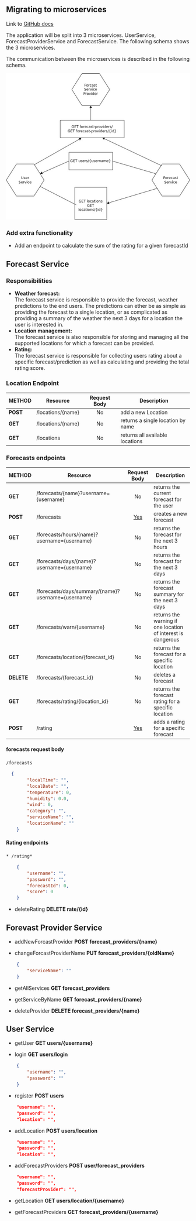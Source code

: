 ## Migrating to microservices

Link to [GitHub docs](https://github.com/billk97/weather-api/blob/master/src/site/markdown/microservices-migration.md)

The application will be split into 3 microservices. UserService, ForecastProviderService and ForecastService.
The following schema shows the 3 microservices.

The communication between the microservices is described in the following schema.

![image](/src/site/markdown/uml/reqs/microservices-comunication.jpg)


### Add extra functionality

* Add an endpoint to calculate the sum of the rating for a given forecastId

## Forecast Service

### Responsibilities

* **Weather forecast:**   
The forecast service is responsible to provide the forecast, weather predictions to the end users.
The predictions can ether be as simple as providing the forecast to a single location,
or as complicated as providing a summary of the weather the next 3 days for a location the user is 
interested in.
* **Location management:**  
The forecast service is also responsible for storing and managing all the supported locations for 
which a forecast can be provided.
* **Rating:**  
The forecast service is responsible for collecting users rating about a specific forecast/prediction
as well as calculating and providing the total rating score.

  
### Location Endpoint

| METHOD   | Resource          |  Request Body  | Description                       |
|:---------|-------------------|:--------------:|-----------------------------------|
| **POST** | /locations/{name} |       No       | add a new Location                |
| **GET**  | /locations/{name} |       No       | returns a single location by name | 
| **GET**  | /locations        |       No       | returns all available locations   |


### Forecasts endpoints


| METHOD     | Resource                                           |          Request Body          | Description                                                  |
|:-----------|----------------------------------------------------|:------------------------------:|--------------------------------------------------------------|
| **GET**    | /forecasts/{name}?username={username}              |               No               | returns the current forecast for the user                    |
| **POST**   | /forecasts                                         | [Yes](#forecasts-request-body) | creates a new forecast                                       |
| **GET**    | /forecasts/hours/{name}?username={username}        |               No               | returns the forecast for the next 3 hours                    |
| **GET**    | /forecasts/days/{name}?username={username}         |               No               | returns the forecast for the next 3 days                     |
| **GET**    | /forecasts/days/summary/{name}?username={username} |               No               | returns the forecast summary for the next 3 days             |
| **GET**    | /forecasts/warn/{username}                         |               No               | returns the warning if one location of interest is dangerous |
| **GET**    | /forecasts/location/{forecast_id}                  |               No               | returns the forecast for a specific location                 |
| **DELETE** | /forecasts/{forecast_id}                           |               No               | deletes a forecast                                           |
| **GET**    | /forecasts/rating/{location_id}                    |               No               | returns the forecast rating for a specific location          |
| **POST**   | /rating                                            |    [Yes](#Rating-endpoints)    | adds a rating for a specific forecast                        |

#### forecasts request body
`/forecasts`
```json
  {
        "localTime": "",
        "localDate": "",
        "temperature": 0,
        "humidity": 0.0,
        "wind": 0,
        "category": "",
        "serviceName": "",
        "locationName": ""
    }
```

#### Rating endpoints
`* /rating*`
```json
    {
        "username": "",
        "password": "",
        "forecastId": 0,
        "score": 0
    }
```

* deleteRating **DELETE rate/{id}**

## Forevast Provider Service

* addNewForcastProvider **POST forecast_providers/{name}**

* changeForcastProviderName **PUT forecast_providers/{oldName}**

```json
    {
        "serviceName": ""
    }
```

* getAllServices **GET forecast_providers**

* getServiceByName **GET forecast_providers/{name}**

* deleteProvider **DELETE forecast_providers/{name}**


## User Service

* getUser **GET users/{username}**

* login **GET users/login**

```json
    {
        "username": "",
        "password": ""
    }
```

* register **POST users**

```json
    "username": "",
    "password": "",
    "location": "",
```

* addLocation **POST users/location**

```json
    "username": "",
    "password": "",
    "location": "",
```

* addForecastProviders **POST user/forecast_providers**

```json
    "username": "",
    "password": "",
    "forecastProvider": "",
```

* getLocation **GET users/location/{username}**

* getForecastProviders **GET forecast_providers/{username}**
